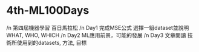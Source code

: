 # 4th-ML100Days
/n 第四屆機器學習 百日馬拉松
/n Day1 完成MSE公式 選擇一組dataset並說明WHAT, WHO, WHICH
/n Day2 ML應用前景，可能的發展
/n Day3 文章閱讀 技術所使用到的datasets, 方法, 目標
